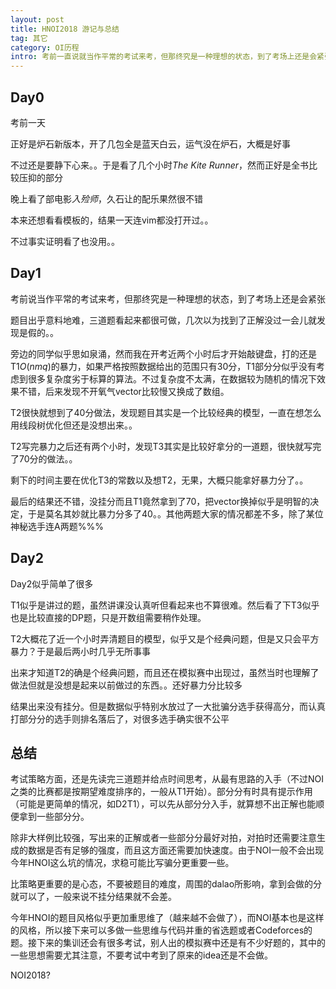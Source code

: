 ```yaml
---
layout: post
title: HNOI2018 游记与总结
tag: 其它
category: OI历程
intro: 考前一直说就当作平常的考试来考，但那终究是一种理想的状态，到了考场上还是会紧张...题目出乎意料地难，三道题看起来都很可做，几次以为找到了正解没过一会儿就发现是假的。。旁边的同学似乎思如泉涌，然而我在开考近两个小时后才开始敲键盘，打的还是T1$O(nmq)$的暴力，如果严格按照数据给出的范围只有30分，T1部分分似乎没有考虑到很多复杂度劣于标算的算法。不过复杂度不太满，在数据较为随机的情况下效果不错，后来发现不开氧气vector比较慢又换成了数组。
---
```


Day0
---

考前一天

正好是炉石新版本，开了几包全是蓝天白云，运气没在炉石，大概是好事

不过还是要静下心来。。于是看了几个小时<em>The Kite Runner</em>，然而正好是全书比较压抑的部分

晚上看了部电影<em>入殓师</em>，久石让的配乐果然很不错

本来还想看看模板的，结果一天连vim都没打开过。。

不过事实证明看了也没用。。

Day1
---

考前说当作平常的考试来考，但那终究是一种理想的状态，到了考场上还是会紧张

题目出乎意料地难，三道题看起来都很可做，几次以为找到了正解没过一会儿就发现是假的。。

旁边的同学似乎思如泉涌，然而我在开考近两个小时后才开始敲键盘，打的还是T1$O(nmq)$的暴力，如果严格按照数据给出的范围只有30分，T1部分分似乎没有考虑到很多复杂度劣于标算的算法。不过复杂度不太满，在数据较为随机的情况下效果不错，后来发现不开氧气vector比较慢又换成了数组。

T2很快就想到了40分做法，发现题目其实是一个比较经典的模型，一直在想怎么用线段树优化但还是没想出来。。

T2写完暴力之后还有两个小时，发现T3其实是比较好拿分的一道题，很快就写完了70分的做法。。

剩下的时间主要在优化T3的常数以及想T2，无果，大概只能拿好暴力分了。。

最后的结果还不错，没挂分而且T1竟然拿到了70，把vector换掉似乎是明智的决定，于是莫名其妙就比暴力分多了40。。其他两题大家的情况都差不多，除了某位神秘选手连A两题%%%

Day2
---

Day2似乎简单了很多

T1似乎是讲过的题，虽然讲课没认真听但看起来也不算很难。然后看了下T3似乎也是比较直接的DP题，只是开数组需要稍作处理。

T2大概花了近一个小时弄清题目的模型，似乎又是个经典问题，但是又只会平方暴力？于是最后两小时几乎无所事事

出来才知道T2的确是个经典问题，而且还在模拟赛中出现过，虽然当时也理解了做法但就是没想是起来以前做过的东西。。还好暴力分比较多

结果出来没有挂分。但是数据似乎特别水放过了一大批骗分选手获得高分，而认真打部分分的选手则排名落后了，对很多选手确实很不公平

总结
---

考试策略方面，还是先读完三道题并给点时间思考，从最有思路的入手（不过NOI之类的比赛都是按期望难度排序的，一般从T1开始）。部分分有时具有提示作用（可能是更简单的情况，如D2T1），可以先从部分分入手，就算想不出正解也能顺便拿到一些部分分。

除非大样例比较强，写出来的正解或者一些部分分最好对拍，对拍时还需要注意生成的数据是否有足够的强度，而且这方面还需要加快速度。由于NOI一般不会出现今年HNOI这么坑的情况，求稳可能比写骗分更重要一些。

比策略更重要的是心态，不要被题目的难度，周围的dalao所影响，拿到会做的分就可以了，一般来说不挂分结果就不会差。

今年HNOI的题目风格似乎更加重思维了（越来越不会做了），而NOI基本也是这样的风格，所以接下来可以多做一些思维与代码并重的省选题或者Codeforces的题。接下来的集训还会有很多考试，别人出的模拟赛中还是有不少好题的，其中的一些思想需要尤其注意，不要考试中考到了原来的idea还是不会做。

NOI2018?
